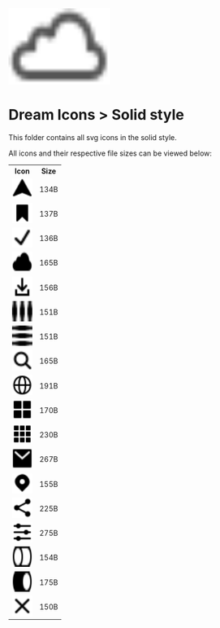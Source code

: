 <img src="../dream.svg" width=200 height=150/>

# **Dream Icons > Solid style**

This folder contains all svg icons in the solid style.

All icons and their respective file sizes can be viewed below:

<table>
    <tr><th>Icon</th><th>Size</th></tr>
    <tr><td><img width=40 height=40 src="arrow-nav.svg"></td><td>134B</td></tr>
    <tr><td><img width=40 height=40 src="bookmark.svg"></td><td>137B</td></tr>
    <tr><td><img width=40 height=40 src="check-mark.svg"></td><td>136B</td></tr>
    <tr><td><img width=40 height=40 src="cloud.svg"></td><td>165B</td></tr>
    <tr><td><img width=40 height=40 src="download.svg"></td><td>156B</td></tr>
    <tr><td><img width=40 height=40 src="ellipsis-h.svg"></td><td>151B</td></tr>
    <tr><td><img width=40 height=40 src="ellipsis-v.svg"></td><td>151B</td></tr>
    <tr><td><img width=40 height=40 src="eyeglass.svg"></td><td>165B</td></tr>
    <tr><td><img width=40 height=40 src="globe.svg"></td><td>191B</td></tr>
    <tr><td><img width=40 height=40 src="grid-2x2.svg"></td><td>170B</td></tr>
    <tr><td><img width=40 height=40 src="grid-3x3.svg"></td><td>230B</td></tr>
    <tr><td><img width=40 height=40 src="mail.svg"></td><td>267B</td></tr>
    <tr><td><img width=40 height=40 src="pin-mark.svg"></td><td>155B</td></tr>
    <tr><td><img width=40 height=40 src="share.svg"></td><td>225B</td></tr>
    <tr><td><img width=40 height=40 src="sliders.svg"></td><td>275B</td></tr>
    <tr><td><img width=40 height=40 src="toggle-off.svg"></td><td>154B</td></tr>
    <tr><td><img width=40 height=40 src="toggle-on.svg"></td><td>175B</td></tr>
    <tr><td><img width=40 height=40 src="x-mark.svg"></td><td>150B</td></tr>
</table>